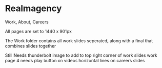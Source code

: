 # Realmagency
Work, About, Careers

All pages are set to 1440 x 901px

The Work folder contains all work slides seperated, along with a final that combines slides together

Still Needs
thunderbolt image to add to top right corner of work slides
work page 4 needs play button on videos
horizontal lines on careers slides
